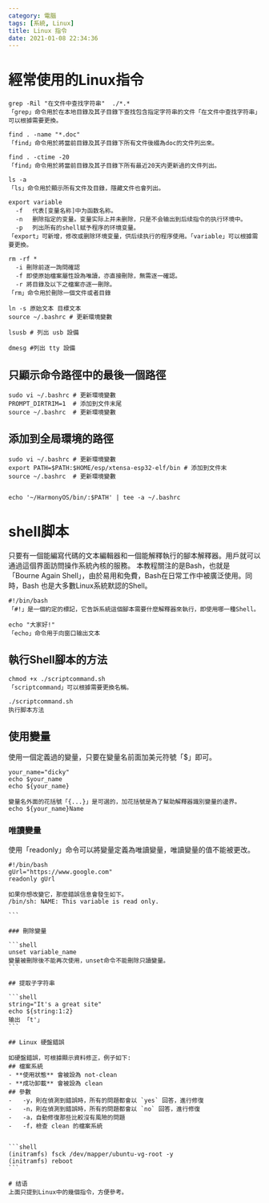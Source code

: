 ```yaml
---
category: 電腦
tags: [系統, Linux]
title: Linux 指令
date: 2021-01-08 22:34:36
---
```


# 經常使用的Linux指令

```
grep -Ril "在文件中查找字符串"  ./*.*
「grep」命令用於在本地目錄及其子目錄下查找包含指定字符串的文件「在文件中查找字符串」可以根據需要更換。

find . -name "*.doc"
「find」命令用於將當前目錄及其子目錄下所有文件後綴為doc的文件列出來。

find . -ctime -20
「find」命令用於將當前目錄及其子目錄下所有最近20天内更新過的文件列出。

ls -a
「ls」命令用於顯示所有文件及目錄，隱藏文件也會列出。

export variable
  -f 　代表[变量名称]中为函数名称。
  -n 　删除指定的变量。变量实际上并未删除，只是不会输出到后续指令的执行环境中。
  -p 　列出所有的shell赋予程序的环境变量。
「export」可新增，修改或删除环境变量，供后续执行的程序使用。「variable」可以根據需要更換。

rm -rf *
  -i 刪除前逐一詢問確認
  -f 即使原始檔案屬性設為唯讀，亦直接刪除，無需逐一確認。
  -r 將目錄及以下之檔案亦逐一刪除。
「rm」命令用於刪除一個文件或者目錄

ln -s 原始文本 目標文本
source ~/.bashrc # 更新環境變數

lsusb # 列出 usb 設備

dmesg #列出 tty 設備

```

## 只顯示命令路徑中的最後一個路徑

```shell
sudo vi ~/.bashrc # 更新環境變數
PROMPT_DIRTRIM=1  # 添加到文件末尾
source ~/.bashrc  # 更新環境變數
```

## 添加到全局環境的路徑

```shell
sudo vi ~/.bashrc # 更新環境變數
export PATH=$PATH:$HOME/esp/xtensa-esp32-elf/bin # 添加到文件末
source ~/.bashrc  # 更新環境變數


echo '~/HarmonyOS/bin/:$PATH' | tee -a ~/.bashrc

```

# shell脚本

只要有一個能編寫代碼的文本編輯器和一個能解釋執行的腳本解釋器。用戶就可以通過這個界面訪問操作系統內核的服務。
本教程關注的是Bash，也就是「Bourne Again Shell」，由於易用和免費，Bash在日常工作中被廣泛使用。同時，Bash 也是大多數Linux系統默認的Shell。

```shell
#!/bin/bash
「#!」是一個約定的標記，它告訴系統這個腳本需要什麼解釋器來執行，即使用哪一種Shell。

echo "大家好!"
「echo」命令用于向窗口输出文本
```

## 執行Shell腳本的方法

```shell
chmod +x ./scriptcommand.sh
「scriptcommand」可以根據需要更換名稱。

./scriptcommand.sh
执行脚本方法
```

## 使用變量

使用一個定義過的變量，只要在變量名前面加美元符號「$」即可。

```shell
your_name="dicky"
echo $your_name
echo ${your_name}

變量名外面的花括號「{...}」是可選的，加花括號是為了幫助解釋器識別變量的邊界。
echo ${your_name}Name
```

### 唯讀變量

使用「readonly」命令可以將變量定義為唯讀變量，唯讀變量的值不能被更改。

``````shell
#!/bin/bash
gUrl="https://www.google.com"
readonly gUrl

如果你想改變它，那麼錯誤信息會發生如下。
/bin/sh: NAME: This variable is read only.

```

### 刪除變量

```shell
unset variable_name
變量被刪除後不能再次使用，unset命令不能刪除只讀變量。
```

## 提取子字符串

```shell
string="It's a great site"
echo ${string:1:2}
输出 「t'」
```

## Linux 硬盤錯誤

如硬盤錯誤，可根據顯示資料修正，例子如下:
## 檔案系統
- **使用狀態** 會被設為 not-clean
- **成功卸載** 會被設為 clean
## 參數
-   -y，則在偵測到錯誤時，所有的問題都會以 `yes` 回答，進行修復
-   -n，則在偵測到錯誤時，所有的問題都會以 `no` 回答，進行修復
-   -a，自動修復那些比較沒有風險的問題
-   -f，檢查 clean 的檔案系統


```shell
(initramfs) fsck /dev/mapper/ubuntu-vg-root -y
(initramfs) reboot
```

# 结语
上面只提到Linux中的幾個指令，方便參考。